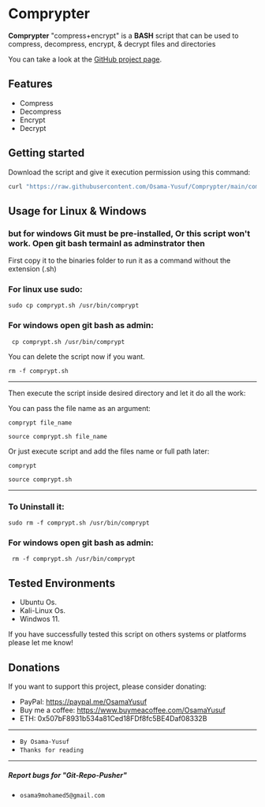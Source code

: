 
# Comprypter

**Comprypter** "compress+encrypt" is a **BASH** script that can be used to compress, decompress, encrypt, & decrypt files and directories

You can take a look at the [GitHub project page](https://github.com/Osama-Yusuf/Comprypter).


## Features

* Compress
* Decompress
* Encrypt
* Decrypt

## Getting started

Download the script and give it execution permission using this command:

```bash
curl "https://raw.githubusercontent.com/Osama-Yusuf/Comprypter/main/comprypt.sh" -o comprypt.sh && chmod +x comprypt.sh
```

## Usage for Linux & Windows
### but for windows Git must be pre-installed, Or this script won't work. Open git bash termainl as adminstrator then

First copy it to the binaries folder to run it as a command without the extension (.sh)

### For linux use sudo:

```
sudo cp comprypt.sh /usr/bin/comprypt
```

### For windows open git bash as admin:

```
 cp comprypt.sh /usr/bin/comprypt
``` 

You can delete the script now if you want.

```
rm -f comprypt.sh
```

---

Then execute the script inside desired directory and let it do all the work:

You can pass the file name as an argument:

```
comprypt file_name
```

```
source comprypt.sh file_name
```

Or just execute script and add the files name or full path later:

```
comprypt
```


```
source comprypt.sh
```

---

### To Uninstall it:

```
sudo rm -f comprypt.sh /usr/bin/comprypt
```

### For windows open git bash as admin:

```
 rm -f comprypt.sh /usr/bin/comprypt
``` 


## Tested Environments

* Ubuntu Os.
* Kali-Linux Os.
* Windwos 11.

If you have successfully tested this script on others systems or platforms please let me know!

## Donations

 If you want to support this project, please consider donating:
 * PayPal: https://paypal.me/OsamaYusuf
 * Buy me a coffee: https://www.buymeacoffee.com/OsamaYusuf
 * ETH: 0x507bF8931b534a81Ced18FDf8fc5BE4Daf08332B

---

* `By Osama-Yusuf`
* `Thanks for reading`

-------
##### Report bugs for "Git-Repo-Pusher"
* `osama9mohamed5@gmail.com`